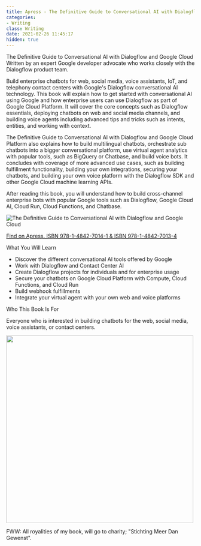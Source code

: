 ```yaml
---
title: Apress - The Definitive Guide to Conversational AI with Dialogflow and Google Cloud
categories: 
- Writing
class: Writing
date: 2021-02-26 11:45:17
hidden: true
---
```


The Definitive Guide to Conversational AI with Dialogflow and Google Cloud
Written by an expert Google developer advocate who works closely with the Dialogflow product team.

Build enterprise chatbots for web, social media, voice assistants, IoT, and telephony contact centers with Google's Dialogflow conversational AI technology. This book will explain how to get started with conversational AI using Google and how enterprise users can use Dialogflow as part of Google Cloud Platform. It will cover the core concepts such as Dialogflow essentials, deploying chatbots on web and social media channels, and building voice agents including advanced tips and tricks such as intents, entities, and working with context. 

The Definitive Guide to Conversational AI with Dialogflow and Google Cloud Platform also explains how to build multilingual chatbots, orchestrate sub chatbots into a bigger conversational platform, use virtual agent analytics with popular tools, such as BigQuery or Chatbase, and build voice bots. It concludes with coverage of more advanced use cases, such as building fulfillment functionality, building your own integrations, securing your chatbots, and building your own voice platform with the Dialogflow SDK and other Google Cloud machine learning APIs.

After reading this book, you will understand how to build cross-channel enterprise bots with popular Google tools such as Dialogflow, Google Cloud AI, Cloud Run, Cloud Functions, and Chatbase.

![The Definitive Guide to Conversational AI with Dialogflow and Google Cloud](/images/apress-book.jpg)

<a href="https://www.apress.com/gp/book/9781484270134">Find on Apress. ISBN 978-1-4842-7014-1 & ISBN 978-1-4842-7013-4</a>

​​What You Will Learn

* Discover the different conversational AI tools offered by Google
* Work with Dialogflow and Contact Center AI
* Create Dialogflow projects for individuals and for enterprise usage
* Secure your chatbots on Google Cloud Platform with Compute, Cloud Functions, and Cloud Run
* Build webhook fulfillments
* Integrate your virtual agent with your own web and voice platforms

Who This Book Is For

Everyone who is interested in building chatbots for the web, social media, voice assistants, or contact centers.

<img src="/images/lee-signing-books.png" width="500" />

FWW: All royalities of my book, will go to charity; "Stichting Meer Dan Gewenst".

<script type="application/ld+json">
{
  "@context": "http://schema.org",
  "@type": "DataFeed",
  "dataFeedElement": [
    {
      "@context": "http://schema.org",
      "@type": "Book",
      "@id": "https://www.apress.com/gp/book/9781484270134",
      "url": "https://www.apress.com/gp/book/9781484270134",
      "name": "The Definitive Guide to Conversational AI with Dialogflow and Google Cloud Platform",
      "author": {
        "@type": "Person",
        "name": "Lee Boonstra"
      },
      "workExample": [
        {
          "@type": "Book",
          "@id": "https://www.apress.com/gp/book/9781484270134",
          "isbn": "9781484270134",
          "bookEdition": "Paperback",
          "bookFormat": "http://schema.org/Paperback",
          "inLanguage": "en"
        }
      ]
   }
  ],
  "dateModified": "2021-02-26T13:58:26.892Z"
}
</script>

<!-- more --> 